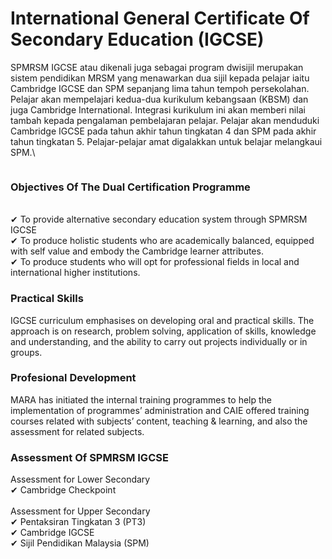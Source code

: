 # International General Certificate Of Secondary Education (IGCSE)

SPMRSM IGCSE atau dikenali juga sebagai program dwisijil merupakan sistem pendidikan MRSM yang menawarkan dua sijil kepada pelajar iaitu Cambridge IGCSE dan SPM sepanjang lima tahun tempoh persekolahan. Pelajar akan mempelajari kedua-dua kurikulum kebangsaan (KBSM) dan juga Cambridge International. Integrasi kurikulum ini akan memberi nilai tambah kepada pengalaman pembelajaran pelajar. Pelajar akan menduduki Cambridge IGCSE pada tahun akhir tahun tingkatan 4 dan SPM pada akhir tahun tingkatan 5. Pelajar-pelajar amat digalakkan untuk belajar melangkaui SPM.\


<figure><img src="http://langkawi.mrsm.edu.my/data/akademik/khas-igcse/khas-igcse-prog1-text.jpg" alt=""><figcaption></figcaption></figure>

### Objectives Of The Dual Certification Programme

\
✔ To provide alternative secondary education system through SPMRSM IGCSE\
✔ To produce holistic students who are academically balanced, equipped with self value and embody the Cambridge learner attributes.\
✔ To produce students who will opt for professional fields in local and international higher institutions.

### Practical Skills

IGCSE curriculum emphasises on developing oral and practical skills. The approach is on research, problem solving, application of skills, knowledge and understanding, and the ability to carry out projects individually or in groups.

### Profesional Development

MARA has initiated the internal training programmes to help the implementation of programmes’ administration and CAIE offered training courses related with subjects’ content, teaching & learning, and also the assessment for related subjects.

### Assessment Of SPMRSM IGCSE

Assessment for Lower Secondary\
✔ Cambridge Checkpoint\
\
Assessment for Upper Secondary\
✔ Pentaksiran Tingkatan 3 (PT3)\
✔ Cambridge IGCSE\
✔ Sijil Pendidikan Malaysia (SPM)
